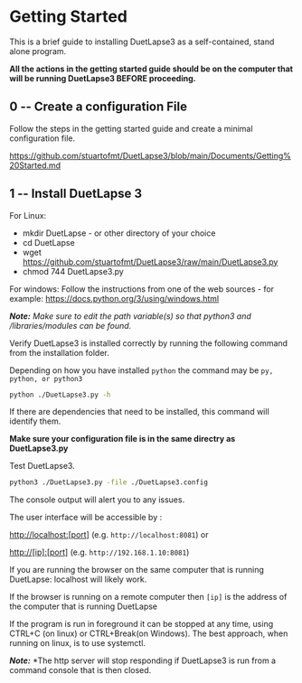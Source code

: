# Getting Started

This is a brief guide to installing DuetLapse3 as a self-contained, stand alone program.

**All the actions in the getting started guide should be on the computer that will be running DuetLapse3 BEFORE proceeding.**

## 0 -- Create a configuration File

Follow the steps in the getting started guide and create a minimal configuration file.

<https://github.com/stuartofmt/DuetLapse3/blob/main/Documents/Getting%20Started.md>

## 1 -- Install DuetLapse 3

For Linux:

- mkdir DuetLapse  - or other directory of your choice
- cd DuetLapse
- wget <https://github.com/stuartofmt/DuetLapse3/raw/main/DuetLapse3.py>
- chmod 744 DuetLapse3.py

For windows:
Follow the instructions from one of the web sources - for example:
<https://docs.python.org/3/using/windows.html>

***Note:** Make sure to edit the path variable(s) so that python3 and /libraries/modules can be found.*
  
Verify DuetLapse3 is installed correctly by running the following command from the installation folder.

Depending on how you have installed `python`  the command may be `py, python, or python3`

```bash
python ./DuetLapse3.py -h
```

If there are dependencies that need to be installed, this command will identify them.

**Make sure your configuration file is in the same directry as DuetLapse3.py**

Test DuetLapse3.

```bash
python3 ./DuetLapse3.py -file ./DuetLapse3.config
```

The console output will alert you to any issues.

The user interface will be accessible by :

<http://localhost:[port]> (e.g. `http://localhost:8081`) or

 <http://[ip]:[port]> (e.g. `http://192.168.1.10:8081`)

If you are running the browser on the same computer that is running DuetLapse: localhost will likely work.

If the browser is running on a remote computer then `[ip]` is the address of the computer that is running DuetLapse

If the program is run in foreground it can be stopped at any time, using CTRL+C (on linux) or CTRL+Break(on Windows). The best approach, when running on linux, is to use systemctl.

***Note:*** *The http server will stop responding if DuetLapse3 is run from a command console that is then closed.
